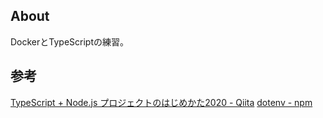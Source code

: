 ## About
DockerとTypeScriptの練習。

## 参考
[TypeScript + Node.js プロジェクトのはじめかた2020 - Qiita](https://qiita.com/notakaos/items/3bbd2293e2ff286d9f49)
[dotenv - npm](https://www.npmjs.com/package/dotenv)